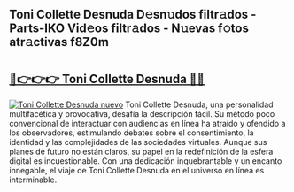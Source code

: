 ## Toni Collette Desnuda D𝚎sn𝚞dos filtr𝚊dos - Parts-IKO Vid𝚎os filtr𝚊dos - N𝚞evas f𝚘tos atr𝚊ctivas f8Z0m

# <h2><a href="http://mbcxji.tromn.icu/?c=Toni+Collette+Desnuda">🔗👉👉👉 Toni Collette Desnuda 🔗🔗</a></h2>

[![Toni Collette Desnuda nuevo](https://i.imgur.com/pEAQMta.gif)](http://mbcxji.tromn.icu/?c=Toni+Collette+Desnuda)
Toni Collette Desnuda, una personalidad multifacética y provocativa, desafía la descripción fácil. Su método poco convencional de interactuar con audiencias en línea ha atraído y ofendido a los observadores, estimulando debates sobre el consentimiento, la identidad y las complejidades de las sociedades virtuales. Aunque sus planes de futuro no están claros, su papel en la redefinición de la esfera digital es incuestionable. Con una dedicación inquebrantable y un encanto innegable, el viaje de Toni Collette Desnuda en el universo en línea es interminable.
